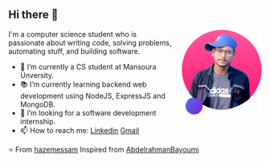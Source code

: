 ## Hi there 👋

<img width="35%" align="right" alt="Github" src="https://raw.githubusercontent.com/hasanmiaweb/web-portfolio/main/image/profile.png" />

I'm a computer science student who is passionate about writing code, solving problems, automating stuff, and building software.
 
- 🔭 I’m currently a CS student at Mansoura Unversity.
- 📚 I’m currently learning  backend web development using NodeJS, ExpressJS and MongoDB.
- 👯 I’m looking for a software development internship. 
- 📫 How to reach me: [Linkedin](https://www.linkedin.com/in/hazemessamsaleh) [Gmail](mailto:hazemkwita123@gmail.com)

⭐️ From [hazemessam](https://github.com/hazemessam)
Inspired from [AbdelrahmanBayoumi](https://github.com/abdelrahmanbayoumi)
